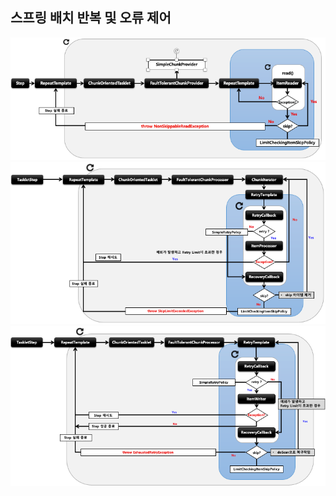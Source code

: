 ## 스프링 배치 반복 및 오류 제어

<img src="../../images/section11/item-reader.png" alt="item-reader">
<img src="../../images/section11/item-processor.png" alt="item-processor">
<img src="../../images/section11/item-writer.png" alt="item-writer">